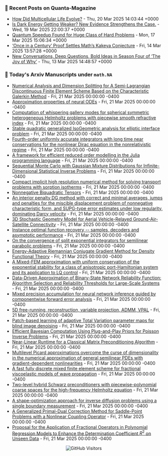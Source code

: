 ### 📝 Recent Posts on Quanta-Magazine
<!-- quanta starts -->
* <a href="https://www.quantamagazine.org/how-did-multicellular-life-evolve-20250320/">How Did Multicellular Life Evolve?</a> - Thu, 20 Mar 2025 14:03:44 +0000
* <a href="https://www.quantamagazine.org/is-dark-energy-getting-weaker-new-evidence-strengthens-the-case-20250319/">Is Dark Energy Getting Weaker? New Evidence Strengthens the Case.</a> - Wed, 19 Mar 2025 22:00:37 +0000
* <a href="https://www.quantamagazine.org/quantum-speedup-found-for-huge-class-of-hard-problems-20250317/">Quantum Speedup Found for Huge Class of Hard Problems</a> - Mon, 17 Mar 2025 15:06:34 +0000
* <a href="https://www.quantamagazine.org/once-in-a-century-proof-settles-maths-kakeya-conjecture-20250314/">‘Once in a Century’ Proof Settles Math’s Kakeya Conjecture</a> - Fri, 14 Mar 2025 13:57:28 +0000
* <a href="https://www.quantamagazine.org/new-conversations-deep-questions-bold-ideas-in-season-four-of-the-joy-of-why-20250313/">New Conversations, Deep Questions, Bold Ideas in Season Four of ‘The Joy of Why’</a> - Thu, 13 Mar 2025 14:48:57 +0000
<!-- quanta ends -->


### 📝 Today's Arxiv Manuscripts under ``math.NA``
<!-- arxiv-math-na starts -->
* <a href="https://arxiv.org/abs/2503.15673">Numerical Analysis and Dimension Splitting for A Semi-Lagrangian Discontinuous Finite Element Scheme Based on the Characteristic Galerkin Method</a> - Fri, 21 Mar 2025 00:00:00 -0400
* <a href="https://arxiv.org/abs/2503.15696">Approximation properties of neural ODEs</a> - Fri, 21 Mar 2025 00:00:00 -0400
* <a href="https://arxiv.org/abs/2503.15765">Computation of whispering gallery modes for spherical symmetric heterogeneous Helmholtz problems with piecewise smooth refractive index</a> - Fri, 21 Mar 2025 00:00:00 -0400
* <a href="https://arxiv.org/abs/2503.15786">Stable quadratic generalized IsoGeometric analysis for elliptic interface problem</a> - Fri, 21 Mar 2025 00:00:00 -0400
* <a href="https://arxiv.org/abs/2503.15826">Fourth-order uniformly accurate integrators with long time near conservations for the nonlinear Dirac equation in the nonrelativistic regime</a> - Fri, 21 Mar 2025 00:00:00 -0400
* <a href="https://arxiv.org/abs/2503.15994">A framework for efficient reduced order modelling in the Julia programming language</a> - Fri, 21 Mar 2025 00:00:00 -0400
* <a href="https://arxiv.org/abs/2503.16028">Sequential Monte Carlo with Gaussian Mixture Distributions for Infinite-Dimensional Statistical Inverse Problems</a> - Fri, 21 Mar 2025 00:00:00 -0400
* <a href="https://arxiv.org/abs/2503.16110">Compact implicit high resolution numerical method for solving transport problems with sorption isotherms</a> - Fri, 21 Mar 2025 00:00:00 -0400
* <a href="https://arxiv.org/abs/2503.16176">Nonnegative Biquadratic Tensors</a> - Fri, 21 Mar 2025 00:00:00 -0400
* <a href="https://arxiv.org/abs/2503.16196">An interior penalty DG method with correct and minimal averages, jumps and penalties for the miscible displacement problem of nonnegative characteristic form, and SUPG-type error estimates under low regularity, dominating Darcy velocity</a> - Fri, 21 Mar 2025 00:00:00 -0400
* <a href="https://arxiv.org/abs/2503.16202">3D Stochastic Geometry Model for Aerial Vehicle-Relayed Ground-Air-Satellite Connectivity</a> - Fri, 21 Mar 2025 00:00:00 -0400
* <a href="https://arxiv.org/abs/2503.16209">Instance optimal function recovery -- samples, decoders and asymptotic performance</a> - Fri, 21 Mar 2025 00:00:00 -0400
* <a href="https://arxiv.org/abs/2503.16210">On the convergence of split exponential integrators for semilinear parabolic problems</a> - Fri, 21 Mar 2025 00:00:00 -0400
* <a href="https://arxiv.org/abs/2503.16225">Energy-Adaptive Riemannian Conjugate Gradient Method for Density Functional Theory</a> - Fri, 21 Mar 2025 00:00:00 -0400
* <a href="https://arxiv.org/abs/2503.16388">A Mixed-FEM approximation with uniform conservation of the exponential stability for a class of anisotropic port-Hamiltonian system and its application to LQ control</a> - Fri, 21 Mar 2025 00:00:00 -0400
* <a href="https://arxiv.org/abs/2503.15545">Data-Driven Approximation of Binary-State Network Reliability Function: Algorithm Selection and Reliability Thresholds for Large-Scale Systems</a> - Fri, 21 Mar 2025 00:00:00 -0400
* <a href="https://arxiv.org/abs/2503.15568">Mixed precision accumulation for neural network inference guided by componentwise forward error analysis</a> - Fri, 21 Mar 2025 00:00:00 -0400
* <a href="https://arxiv.org/abs/2503.15711">5D free-running, reconstruction, variable projection, ADMM, VPAL</a> - Fri, 21 Mar 2025 00:00:00 -0400
* <a href="https://arxiv.org/abs/2503.16010">Patch-based learning of adaptive Total Variation parameter maps for blind image denoising</a> - Fri, 21 Mar 2025 00:00:00 -0400
* <a href="https://arxiv.org/abs/2503.16222">Efficient Bayesian Computation Using Plug-and-Play Priors for Poisson Inverse Problems</a> - Fri, 21 Mar 2025 00:00:00 -0400
* <a href="https://arxiv.org/abs/2503.16312">Near-Linear Runtime for a Classical Matrix Preconditioning Algorithm</a> - Fri, 21 Mar 2025 00:00:00 -0400
* <a href="https://arxiv.org/abs/2311.11579">Multilevel Picard approximations overcome the curse of dimensionality in the numerical approximation of general semilinear PDEs with gradient-dependent nonlinearities</a> - Fri, 21 Mar 2025 00:00:00 -0400
* <a href="https://arxiv.org/abs/2410.01467">A fast fully discrete mixed finite element scheme for fractional viscoelastic models of wave propagation</a> - Fri, 21 Mar 2025 00:00:00 -0400
* <a href="https://arxiv.org/abs/2501.15976">Two-level hybrid Schwarz preconditioners with piecewise-polynomial coarse spaces for the high-frequency Helmholtz equation</a> - Fri, 21 Mar 2025 00:00:00 -0400
* <a href="https://arxiv.org/abs/2503.14764">A shape-optimization approach for inverse diffusion problems using a single boundary measurement</a> - Fri, 21 Mar 2025 00:00:00 -0400
* <a href="https://arxiv.org/abs/2308.05388">A Generalized Primal-Dual Correction Method for Saddle-Point Problems with a Nonlinear Coupling Operator</a> - Fri, 21 Mar 2025 00:00:00 -0400
* <a href="https://arxiv.org/abs/2503.11749">Proposal for the Application of Fractional Operators in Polynomial Regression Models to Enhance the Determination Coefficient $R^2$ on Unseen Data</a> - Fri, 21 Mar 2025 00:00:00 -0400
<!-- arxiv-math-na ends -->

<div align="center">
  
![GitHub Visitors](https://api.visitorbadge.io/api/visitors?path=https%3A%2F%2Fgithub.com%2Flowrank&label=profile%20views&labelColor=%231e1e2e&countColor=%23cba6f7)



</div>
